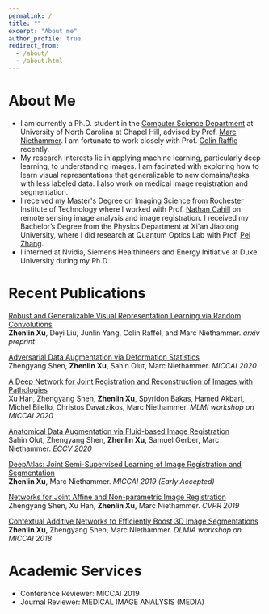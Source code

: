 ```yaml
---
permalink: /
title: ""
excerpt: "About me"
author_profile: true
redirect_from: 
  - /about/
  - /about.html
---
```


# About Me
* I am currently a Ph.D. student in the [Computer Science Department](https://cs.unc.edu) at University of North Carolina at Chapel Hill,
 advised by Prof. [Marc Niethammer](https://biag.cs.unc.edu/author/marc-niethammer/). I am fortunate to work closely with Prof. [Colin Raffle](https://colinraffel.com/) recently.
* My research interests lie in applying machine learning, particularly deep learning, to understanding images. 
I am facinated with exploring how to learn visual representations that generalizable to new domains/tasks with less labeled data. 
I also work on medical image registration and segmentation.  
* I received my Master's Degree on [Imaging Science](https://www.cis.rit.edu/) from Rochester Institute of Technology 
where I worked with Prof. [Nathan Cahill](https://people.rit.edu/ndcsma/) on remote sensing image analysis and image registration.
 I received my Bachelor’s Degree from the Physics Department at Xi'an Jiaotong University, where I did research at Quantum Optics Lab with Prof. [Pei Zhang](https://www.researchgate.net/profile/Pei_Zhang5).
* I interned at Nvidia, Siemens Healthineers and Energy Initiative at Duke University during my Ph.D..

# Recent Publications
[Robust and Generalizable Visual Representation Learning via Random Convolutions](https://arxiv.org/abs/2007.13003) \
**Zhenlin Xu**, Deyi Liu, Junlin Yang, Colin Raffel, and Marc Niethammer. *arxiv preprint*

[Adversarial Data Augmentation via Deformation Statistics](https://arxiv.org/pdf/2007.02447.pdf) \
Zhengyang Shen, **Zhenlin Xu**, Sahin Olut, Marc Niethammer. *MICCAI 2020*

[A Deep Network for Joint Registration and Reconstruction of Images with Pathologies](https://arxiv.org/pdf/2008.07628)\
Xu Han, Zhengyang Shen, **Zhenlin Xu**, Spyridon Bakas, Hamed Akbari, Michel Bilello, Christos Davatzikos, Marc Niethammer. *MLMI workshop on MICCAI 2020*

[Anatomical Data Augmentation via Fluid-based Image Registration](http://www.ecva.net/papers/eccv_2020/papers_ECCV/papers/123740630.pdf) \
Sahin Olut, Zhengyang Shen, **Zhenlin Xu**, Samuel Gerber, Marc Niethammer. *ECCV 2020*

[DeepAtlas: Joint Semi-Supervised Learning of Image Registration and Segmentation](https://arxiv.org/abs/1904.08465) \
**Zhenlin Xu**, Marc Niethammer. *MICCAI 2019 (Early Accepted)* 

[Networks for Joint Affine and Non-parametric Image Registration](https://arxiv.org/pdf/1903.08811.pdf) \
Zhengyang Shen, Xu Han, **Zhenlin Xu**, Marc Niethammer. *CVPR 2019*

[Contextual Additive Networks to Efficiently Boost 3D Image Segmentations](https://link.springer.com/chapter/10.1007/978-3-030-00889-5_11) \
**Zhenlin Xu**, Zhengyang Shen, Marc Niethammer. *DLMIA workshop on MICCAI 2018*

# Academic Services
* Conference Reviewer: MICCAI 2019
* Journal Reviewer: MEDICAL IMAGE ANALYSIS (MEDIA)


